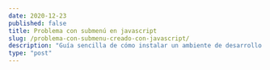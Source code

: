 ```yaml
---
date: 2020-12-23
published: false
title: Problema con submenú en javascript
slug: /problema-con-submenu-creado-con-javascript/
description: "Guía sencilla de cómo instalar un ambiente de desarrollo en MAC sin tener que usar algún servicio externo."
type: "post"
---
```


